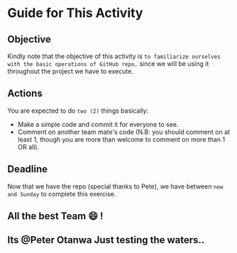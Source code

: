 # Guide for This Activity
## Objective
Kindly note that the objective of this activity is `to familiarize ourselves with the basic operations of GitHub repo,` since we will be using it throughout the project we have to execute.
## Actions
You are expected to do `two (2)` things basically:
- Make a simple code and commit it for everyone to see.
- Comment on another team mate's code (N.B: you should comment on at least 1, though you are more than welcome to comment on more than 1 OR all).

## Deadline
Now that we have the repo (special thanks to Pete), we have between `now and Sunday` to complete this exercise.

## All the best Team :smile: !
## Its @Peter Otanwa Just testing the waters..
